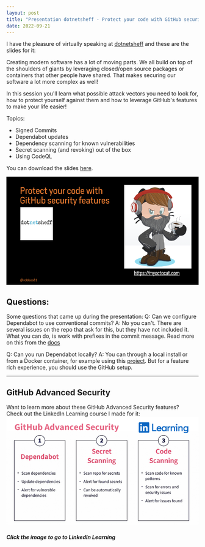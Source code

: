 ```yaml
---
layout: post
title: "Presentation dotnetsheff - Protect your code with GitHub security features"
date: 2022-09-21
---
```



I have the pleasure of virtually speaking at [dotnetsheff](https://dotnetsheff.co.uk/) and these are the slides for it:

Creating modern software has a lot of moving parts. We all build on top of the shoulders of giants by leveraging closed/open source packages or containers that other people have shared. That makes securing our software a lot more complex as well!

In this session you'll learn what possible attack vectors you need to look for, how to protect yourself against them and how to leverage GitHub's features to make your life easier!

Topics:

- Signed Commits
- Dependabot updates
- Dependency scanning for known vulnerabilities
- Secret scanning (and revoking) out of the box
- Using CodeQL

You can download the slides [here](https://devopsjournal.io/slides/20220921%20dotnetsheff%20-%20Protect%20your%20code%20with%20GitHub%20security%20features.pdf).

[![Opening slide of the presentation](/images/2022/20220921/20220921_OpeningSlide.png)](https://devopsjournal.io/slides/20220921%20dotnetsheff%20-%20Protect%20your%20code%20with%20GitHub%20security%20features.pdf)


## Questions:
Some questions that came up during the presentation:
Q: Can we configure Dependabot to use conventional commits?
A: No you can't. There are several issues on the repo that ask for this, but they have not included it. What you can do, is work with prefixes in the commit message. Read more on this from the [docs](https://docs.github.com/en/code-security/dependabot/dependabot-version-updates/configuration-options-for-the-dependabot.yml-file#commit-message)

Q: Can you run Dependabot locally?
A: You can through a local install or from a Docker container, for example using this [project](https://github.com/dependabot/dependabot-script). But for a feature rich experience, you should use the GitHub setup.

------------------------------------------
## GitHub Advanced Security
Want to learn more about these GitHub Advanced Security features?  
Check out the LinkedIn Learning course I made for it:  
[![Image of my GitHub Advanced Security course at LinkedIn Learning](/images/LinkedIn_Learning/GitHub_Advanced_Security_02_900x505.png)](https://www.linkedin.com/learning/github-advanced-security)  
##### Click the image to go to LinkedIn Learning